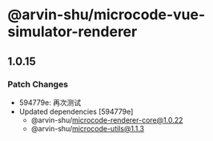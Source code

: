 # @arvin-shu/microcode-vue-simulator-renderer

## 1.0.15

### Patch Changes

- 594779e: 再次测试
- Updated dependencies [594779e]
  - @arvin-shu/microcode-renderer-core@1.0.22
  - @arvin-shu/microcode-utils@1.1.3
